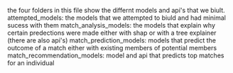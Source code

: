 the four folders in this file show the differnt models and api's that we biult.
attempted_models: the models that we attempted to biuld and had minimal sucess with them
match_analysis_models: the models that explain why certain predections were made either with shap or with a tree explainer (there are also api's)
match_prediction_models: models that predict the outcome of a match either with existing members of potential members
match_recommendation_models: model and api that predicts top matches for an individual
